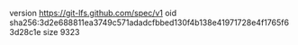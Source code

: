 version https://git-lfs.github.com/spec/v1
oid sha256:3d2e688811ea3749c571adadcfbbed130f4b138e41971728e4f1765f63d28c1e
size 9323
